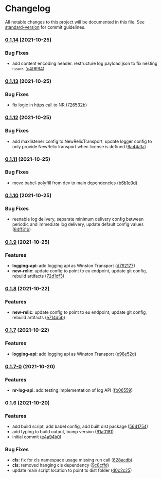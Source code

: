 # Changelog

All notable changes to this project will be documented in this file. See [standard-version](https://github.com/conventional-changelog/standard-version) for commit guidelines.

### [0.1.14](https://bitbucket.org/calmisland/kidsloop-nodejs-logger/compare/v0.1.13...v0.1.14) (2021-10-25)


### Bug Fixes

* add content encoding header. restructure log payload json to fix nesting issue. ([c4f69f4](https://bitbucket.org/calmisland/kidsloop-nodejs-logger/commit/c4f69f44ab6f255a5d7b444be66980f933b04ecf))

### [0.1.13](https://bitbucket.org/calmisland/kidsloop-nodejs-logger/compare/v0.1.12...v0.1.13) (2021-10-25)


### Bug Fixes

* fix logic in https call to NR ([726532b](https://bitbucket.org/calmisland/kidsloop-nodejs-logger/commit/726532b8ccbbcc7788acff58bb29795bb68eac46))

### [0.1.12](https://bitbucket.org/calmisland/kidsloop-nodejs-logger/compare/v0.1.11...v0.1.12) (2021-10-25)


### Bug Fixes

* add maxlistener config to NewRelicTransport, update logger config to only provide NewRelicTransport when license is defined ([6a44a1a](https://bitbucket.org/calmisland/kidsloop-nodejs-logger/commit/6a44a1ac9810e3b2ad03f29df3bfa1bb4eba21a8))

### [0.1.11](https://bitbucket.org/calmisland/kidsloop-nodejs-logger/compare/v0.1.10...v0.1.11) (2021-10-25)


### Bug Fixes

* move babel-polyfill from dev to main dependencies ([b6b1c0d](https://bitbucket.org/calmisland/kidsloop-nodejs-logger/commit/b6b1c0d4d0dd04f079bc9670596b73753f31ba4d))

### [0.1.10](https://bitbucket.org/calmisland/kidsloop-nodejs-logger/compare/v0.1.9...v0.1.10) (2021-10-25)


### Bug Fixes

* reenable log delivery, separate minimum delivery config between periodic and immediate log delivery, update default config values ([64ff31b](https://bitbucket.org/calmisland/kidsloop-nodejs-logger/commit/64ff31befa8638a8a622950dc05304a2951c13ab))

### [0.1.9](https://bitbucket.org/calmisland/kidsloop-nodejs-logger/compare/v0.1.7-0...v0.1.9) (2021-10-25)


### Features

* **logging-api:** add logging api as Winston Transport ([d792177](https://bitbucket.org/calmisland/kidsloop-nodejs-logger/commit/d79217757fb098c9ca56ac554131d2489ba4fda2))
* **new-relic:** update config to point to eu endpoint, update git config, rebuild artifacts ([72d1df3](https://bitbucket.org/calmisland/kidsloop-nodejs-logger/commit/72d1df324426739b33b5af030cff2a85775804b1))

### [0.1.8](https://bitbucket.org/calmisland/kidsloop-nodejs-logger/compare/v0.1.7...v0.1.8) (2021-10-22)


### Features

* **new-relic:** update config to point to eu endpoint, update git config, rebuild artifacts ([e714d5b](https://bitbucket.org/calmisland/kidsloop-nodejs-logger/commit/e714d5be9d8fc0803315cda30b11d7de1225930f))

### [0.1.7](https://bitbucket.org/calmisland/kidsloop-nodejs-logger/compare/v0.1.7-0...v0.1.7) (2021-10-22)


### Features

* **logging-api:** add logging api as Winston Transport ([e98e52d](https://bitbucket.org/calmisland/kidsloop-nodejs-logger/commit/e98e52d6d6c7bad329b7c1aa902d152af1c9ce37))

### [0.1.7-0](https://bitbucket.org/calmisland/kidsloop-nodejs-logger/compare/v0.1.6...v0.1.7-0) (2021-10-20)


### Features

* **nr-log-api:** add testing implementation of log API ([fb06559](https://bitbucket.org/calmisland/kidsloop-nodejs-logger/commit/fb0655912a76db032b70cf46f707cd7b25d61a06))

### 0.1.6 (2021-10-20)


### Features

* add build script, add babel config, add built dist package ([5641754](https://bitbucket.org/calmisland/kidsloop-nodejs-logger/commit/5641754e6d7c342a3c5aaf48e23056c1bfa233a3))
* add typing to build output, bump version ([91a0181](https://bitbucket.org/calmisland/kidsloop-nodejs-logger/commit/91a01810c3a6b0c8cc6d3c93d4ba516a359017dc))
* initial commit ([e4a94b0](https://bitbucket.org/calmisland/kidsloop-nodejs-logger/commit/e4a94b0732903d7d64815fe06ef17077508a6ae7))


### Bug Fixes

* **cls:** fix for cls namespace usage missing run call ([628acdb](https://bitbucket.org/calmisland/kidsloop-nodejs-logger/commit/628acdbd32cc07920166dd581186d200f1c143d4))
* **cls:** removed hanging cls dependency ([9c8cffd](https://bitbucket.org/calmisland/kidsloop-nodejs-logger/commit/9c8cffd233c1c02431feec4519b3dfb47de9fe72))
* update main script location to point to dist folder ([d0c2c25](https://bitbucket.org/calmisland/kidsloop-nodejs-logger/commit/d0c2c259cc45eb18356399a832fa6ba98e2e74f7))
